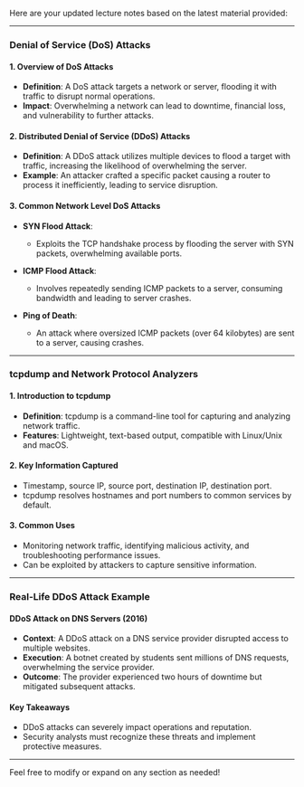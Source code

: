 Here are your updated lecture notes based on the latest material provided:

---

### **Denial of Service (DoS) Attacks**

#### **1. Overview of DoS Attacks**
- **Definition**: A DoS attack targets a network or server, flooding it with traffic to disrupt normal operations.
- **Impact**: Overwhelming a network can lead to downtime, financial loss, and vulnerability to further attacks.

#### **2. Distributed Denial of Service (DDoS) Attacks**
- **Definition**: A DDoS attack utilizes multiple devices to flood a target with traffic, increasing the likelihood of overwhelming the server.
- **Example**: An attacker crafted a specific packet causing a router to process it inefficiently, leading to service disruption.

#### **3. Common Network Level DoS Attacks**
- **SYN Flood Attack**:
  - Exploits the TCP handshake process by flooding the server with SYN packets, overwhelming available ports.
  
- **ICMP Flood Attack**:
  - Involves repeatedly sending ICMP packets to a server, consuming bandwidth and leading to server crashes.
  
- **Ping of Death**:
  - An attack where oversized ICMP packets (over 64 kilobytes) are sent to a server, causing crashes.

---

### **tcpdump and Network Protocol Analyzers**

#### **1. Introduction to tcpdump**
- **Definition**: tcpdump is a command-line tool for capturing and analyzing network traffic.
- **Features**: Lightweight, text-based output, compatible with Linux/Unix and macOS.

#### **2. Key Information Captured**
- Timestamp, source IP, source port, destination IP, destination port.
- tcpdump resolves hostnames and port numbers to common services by default.

#### **3. Common Uses**
- Monitoring network traffic, identifying malicious activity, and troubleshooting performance issues.
- Can be exploited by attackers to capture sensitive information.

---

### **Real-Life DDoS Attack Example**

#### **DDoS Attack on DNS Servers (2016)**
- **Context**: A DDoS attack on a DNS service provider disrupted access to multiple websites.
- **Execution**: A botnet created by students sent millions of DNS requests, overwhelming the service provider.
- **Outcome**: The provider experienced two hours of downtime but mitigated subsequent attacks.

#### **Key Takeaways**
- DDoS attacks can severely impact operations and reputation.
- Security analysts must recognize these threats and implement protective measures.

---

Feel free to modify or expand on any section as needed!
